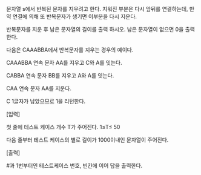 문자열 s에서 반복된 문자를 지우려고 한다. 지워진 부분은 다시 앞뒤를 연결하는데, 만약 연결에 의해 또 반복문자가 생기면 이부분을 다시 지운다.

반복문자를 지운 후 남은 문자열의 길이를 출력 하시오. 남은 문자열이 없으면 0을 출력한다.
 

다음은 CAAABBA에서 반복문자를 지우는 경우의 예이다.
 

CAAABBA 연속 문자 AA를 지우고 C와 A를 잇는다.

CABBA 연속 문자 BB를 지우고 A와 A를 잇는다.

CAA 연속 문자 AA를 지운다.

C 1글자가 남았으므로 1을 리턴한다.

 
 

[입력]
 

첫 줄에 테스트 케이스 개수 T가 주어진다.  1≤T≤ 50
 

다음 줄부터 테스트 케이스의 별로 길이가 1000이내인 문자열이 주어진다.

 

[출력]
 

#과 1번부터인 테스트케이스 번호, 빈칸에 이어 답을 출력한다.